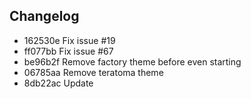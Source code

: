 ## Changelog
* 162530e Fix issue #19
* ff077bb Fix issue #67
* be96b2f Remove factory theme before even starting
* 06785aa Remove teratoma theme
* 8db22ac Update
